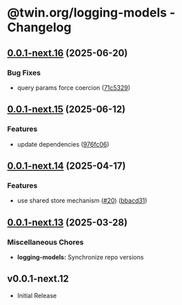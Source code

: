 # @twin.org/logging-models - Changelog

## [0.0.1-next.16](https://github.com/twinfoundation/logging/compare/logging-models-v0.0.1-next.15...logging-models-v0.0.1-next.16) (2025-06-20)


### Bug Fixes

* query params force coercion ([71c5329](https://github.com/twinfoundation/logging/commit/71c53292d300acae0369bd7937c5ca3ab5430689))

## [0.0.1-next.15](https://github.com/twinfoundation/logging/compare/logging-models-v0.0.1-next.14...logging-models-v0.0.1-next.15) (2025-06-12)


### Features

* update dependencies ([976fc06](https://github.com/twinfoundation/logging/commit/976fc06976c4899769486b7cb2e827c407d7fc89))

## [0.0.1-next.14](https://github.com/twinfoundation/logging/compare/logging-models-v0.0.1-next.13...logging-models-v0.0.1-next.14) (2025-04-17)


### Features

* use shared store mechanism ([#20](https://github.com/twinfoundation/logging/issues/20)) ([bbacd31](https://github.com/twinfoundation/logging/commit/bbacd31af991d82d84294ad432a40830692880ca))

## [0.0.1-next.13](https://github.com/twinfoundation/logging/compare/logging-models-v0.0.1-next.12...logging-models-v0.0.1-next.13) (2025-03-28)


### Miscellaneous Chores

* **logging-models:** Synchronize repo versions

## v0.0.1-next.12

- Initial Release
